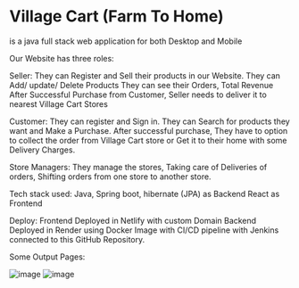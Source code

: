 # Village Cart (Farm To Home)

is a java full stack web application for both Desktop and Mobile 

Our Website has three roles:

Seller:
  They can Register and Sell their products in our Website.
  They can Add/ update/ Delete Products
  They can see their Orders, Total Revenue
  After Successful Purchase from Customer, Seller needs to deliver it to nearest Village Cart Stores

Customer:
  They can register and Sign in.
  They can Search for products they want and Make a Purchase.
  After successful purchase, They have to option to collect the order from Village Cart store or Get it to their home with some Delivery Charges.

Store Managers:
  They manage the stores, Taking care of Deliveries of orders, Shifting orders from one store to another store.
  

Tech stack used:
Java, Spring boot, hibernate (JPA) as Backend 
React as Frontend

Deploy:
Frontend Deployed in Netlify with custom Domain
Backend Deployed in Render using Docker Image with CI/CD pipeline with Jenkins connected to this GitHub Repository.

Some Output Pages:

![image](https://github.com/user-attachments/assets/e7003ee2-7df6-4b40-a483-710f51ef515d)
![image](https://github.com/user-attachments/assets/258729db-6ac7-408c-80b8-40cd9cbe0363)
